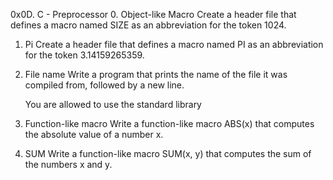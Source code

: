 0x0D. C - Preprocessor
0. Object-like Macro
    Create a header file that defines a macro named SIZE as an abbreviation for the token 1024.

1. Pi
    Create a header file that defines a macro named PI as an abbreviation for the token 3.14159265359.

2. File name
    Write a program that prints the name of the file it was compiled from, followed by a new line.

    You are allowed to use the standard library

3. Function-like macro
    Write a function-like macro ABS(x) that computes the absolute value of a number x.

4. SUM
    Write a function-like macro SUM(x, y) that computes the sum of the numbers x and y.


